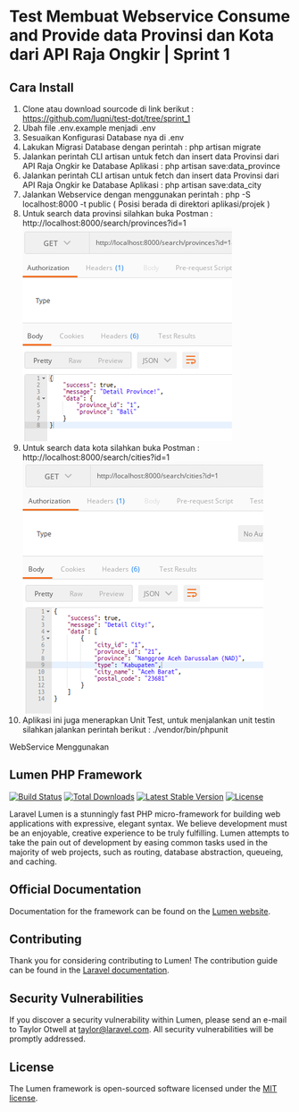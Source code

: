 # Test Membuat Webservice Consume and Provide data Provinsi dan Kota dari API Raja Ongkir | Sprint 1
## Cara Install
1. Clone atau download sourcode di link berikut : https://github.com/luqni/test-dot/tree/sprint_1
2. Ubah file .env.example menjadi .env
3. Sesuaikan Konfigurasi Database nya di .env
4. Lakukan Migrasi Database dengan perintah : php artisan migrate
5. Jalankan perintah CLI artisan untuk fetch dan insert data Provinsi dari API Raja Ongkir ke Database Aplikasi : php artisan save:data_province
6. Jalankan perintah CLI artisan untuk fetch dan insert data Provinsi dari API Raja Ongkir ke Database Aplikasi : php artisan save:data_city
7. Jalankan Webservice dengan menggunakan perintah : php -S localhost:8000 -t public ( Posisi berada di direktori aplikasi/projek )
8. Untuk search data provinsi silahkan buka Postman : http://localhost:8000/search/provinces?id=1
![image.png]( https://github.com/luqni/test-dot/blob/sprint_1/postman_provinsi_sprint1.png )
9. Untuk search data kota silahkan buka Postman : http://localhost:8000/search/cities?id=1
![image.png]( https://github.com/luqni/test-dot/blob/sprint_1/search_kota_sprint1.png )
10. Aplikasi ini juga menerapkan Unit Test, untuk menjalankan unit testin silahkan jalankan perintah berikut : ./vendor/bin/phpunit


WebService Menggunakan
## Lumen PHP Framework

[![Build Status](https://travis-ci.org/laravel/lumen-framework.svg)](https://travis-ci.org/laravel/lumen-framework)
[![Total Downloads](https://img.shields.io/packagist/dt/laravel/framework)](https://packagist.org/packages/laravel/lumen-framework)
[![Latest Stable Version](https://img.shields.io/packagist/v/laravel/framework)](https://packagist.org/packages/laravel/lumen-framework)
[![License](https://img.shields.io/packagist/l/laravel/framework)](https://packagist.org/packages/laravel/lumen-framework)

Laravel Lumen is a stunningly fast PHP micro-framework for building web applications with expressive, elegant syntax. We believe development must be an enjoyable, creative experience to be truly fulfilling. Lumen attempts to take the pain out of development by easing common tasks used in the majority of web projects, such as routing, database abstraction, queueing, and caching.

## Official Documentation

Documentation for the framework can be found on the [Lumen website](https://lumen.laravel.com/docs).

## Contributing

Thank you for considering contributing to Lumen! The contribution guide can be found in the [Laravel documentation](https://laravel.com/docs/contributions).

## Security Vulnerabilities

If you discover a security vulnerability within Lumen, please send an e-mail to Taylor Otwell at taylor@laravel.com. All security vulnerabilities will be promptly addressed.

## License

The Lumen framework is open-sourced software licensed under the [MIT license](https://opensource.org/licenses/MIT).
